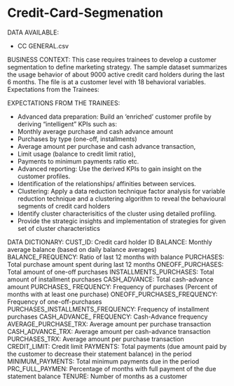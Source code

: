 # Credit-Card-Segmenation

DATA AVAILABLE:
* CC GENERAL.csv

BUSINESS CONTEXT:
This case requires trainees to develop a customer segmentation to define marketing strategy. The sample dataset summarizes the usage behavior of about 9000 active credit card holders during the last 6 months. The file is at a customer level with 18 behavioral variables. Expectations from the Trainees:

EXPECTATIONS FROM THE TRAINEES:
* Advanced data preparation: Build an ‘enriched’ customer profile by deriving “intelligent” KPIs such as:
* Monthly average purchase and cash advance amount
* Purchases by type (one-off, installments)
* Average amount per purchase and cash advance transaction,
* Limit usage (balance to credit limit ratio),
* Payments to minimum payments ratio etc.
* Advanced reporting: Use the derived KPIs to gain insight on the customer profiles.
* Identification of the relationships/ affinities between services.
* Clustering: Apply a data reduction technique factor analysis for variable reduction technique and a clustering algorithm to reveal the behavioural segments of credit card holders
* Identify cluster characterisitics of the cluster using detailed profiling.
* Provide the strategic insights and implementation of strategies for given set of cluster characteristics

DATA DICTIONARY:
CUST_ID: Credit card holder ID 
BALANCE: Monthly average balance (based on daily balance averages) 
BALANCE_FREQUENCY: Ratio of last 12 months with balance 
PURCHASES: Total purchase amount spent during last 12 months 
ONEOFF_PURCHASES: Total amount of one-off purchases 
INSTALLMENTS_PURCHASES: Total amount of installment purchases 
CASH_ADVANCE: Total cash-advance amount 
PURCHASES_ FREQUENCY: Frequency of purchases (Percent of months with at least one purchase) 
ONEOFF_PURCHASES_FREQUENCY: Frequency of one-off-purchases PURCHASES_INSTALLMENTS_FREQUENCY: Frequency of installment purchases
CASH_ADVANCE_ FREQUENCY: Cash-Advance frequency 
AVERAGE_PURCHASE_TRX: Average amount per purchase transaction 
CASH_ADVANCE_TRX: Average amount per cash-advance transaction 
PURCHASES_TRX: Average amount per purchase transaction 
CREDIT_LIMIT: Credit limit 
PAYMENTS: Total payments (due amount paid by the customer to decrease their statement balance) in the period 
MINIMUM_PAYMENTS: Total minimum payments due in the period 
PRC_FULL_PAYMEN: Percentage of months with full payment of the due statement balance 
TENURE: Number of months as a customer 
